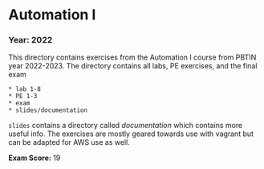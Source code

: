 # Automation I

### Year: 2022

This directory contains exercises from the Automation I course from PBTIN year 2022-2023. The directory contains all labs, PE exercises, and the final exam 

    * lab 1-8
    * PE 1-3
    * exam
    * slides/documentation

`slides` contains a directory called *documentation* which contains more useful info. The exercises are mostly geared towards use with vagrant but can be adapted for AWS use as well. 

**Exam Score:** 19
